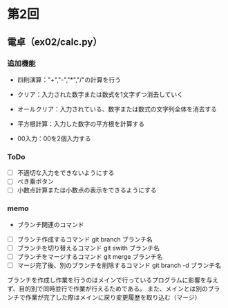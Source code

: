 # 第2回
## 電卓（ex02/calc.py）
### 追加機能
* 四則演算："+","-","*","/"の計算を行う
* クリア：入力された数字または数式を1文字ずつ消去していく
* オールクリア：入力されている、数字または数式の文字列全体を消去する

* 平方根計算：入力した数字の平方根を計算する
* 00入力：00を2個入力する

### ToDo
- [ ] 不適切な入力をできないようにする
- [ ] べき乗ボタン
- [ ] 小数点計算または小数点の表示をできるようにする

### memo
- ブランチ関連のコマンド
- [ ] ブランチ作成するコマンド
git branch ブランチ名
- [ ] ブランチを切り替えるコマンド
git swith ブランチ名
- [ ] ブランチをマージするコマンド
git merge ブランチ名
- [ ] マージ完了後、別のブランチを削除するコマンド
git branch -d ブランチ名

ブランチを作成し作業を行うのはメインで行っているプログラムに影響を与えず、目的別で同時並行で作業が行えるためである。
また、メインとは別のブランチで作業が完了した際はメインに戻り変更履歴を取り込む（マージ）